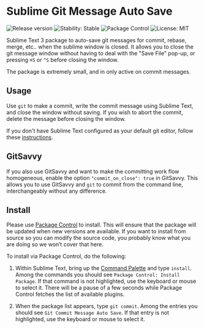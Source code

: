 # Sublime Git Message Auto Save

<p>
  <img src="https://img.shields.io/github/release/aristidesfl/sublime-git-message-auto-save.svg" alt="Release version">
  <img src="https://img.shields.io/badge/stability-stable-green.svg" alt="Stability: Stable">
  <img src="https://img.shields.io/packagecontrol/dm/Git%20Message%20Auto%20Save.svg" alt="Package Control">
  <img src="https://img.shields.io/badge/license-MIT-lightgray.svg" alt="License: MIT">
</p>

Sublime Text 3 package to auto-save git messages for commit, rebase, merge, etc.. when the sublime window is closed.
It allows you to close the git message window without having to deal with the "Save File" pop-up, or pressing `⌘S` or `^S` before closing the window.

The package is extremely small, and in only active on commit messages.


## Usage
Use `git` to make a commit, write the commit message using Sublime Text, and close the window without saving.
If you wish to abort the commit, delete the message before closing the window.

If you don't have Sublime Text configured as your default git editor, follow these [instructions](https://help.github.com/articles/associating-text-editors-with-git/#using-sublime-text-as-your-editor).


## GitSavvy
If you also use GitSavvy and want to make the committing work flow homogeneous, enable the option `"commit_on_close": true` in GitSavvy.
This allows you to use GitSavvy and `git` to commit from the command line, interchangeably without any difference.


## Install

Please use [Package Control](https://sublime.wbond.net/installation) to install. This will ensure that the package will be updated when new versions are available. If you want to install from source so you can modify the source code, you probably know what you are doing so we won’t cover that here.

To install via Package Control, do the following:

1. Within Sublime Text, bring up the [Command Palette](http://docs.sublimetext.info/en/sublime-text-3/extensibility/command_palette.html) and type `install`. Among the commands you should see `Package Control: Install Package`. If that command is not highlighted, use the keyboard or mouse to select it. There will be a pause of a few seconds while Package Control fetches the list of available plugins.

1. When the package list appears, type `git commit`. Among the entries you should see `Git Commit Message Auto Save`. If that entry is not highlighted, use the keyboard or mouse to select it.

